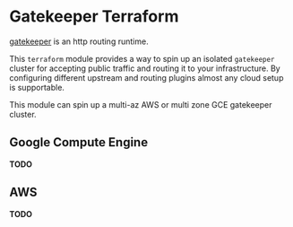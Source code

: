 # Gatekeeper Terraform

[gatekeeper](https://github.com/jonmorehouse/gatekeeper) is an http routing runtime.

This `terraform` module provides a way to spin up an isolated `gatekeeper` cluster for accepting public traffic and routing it to your infrastructure. By configuring different upstream and routing plugins almost any cloud setup is supportable.

This module can spin up a multi-az AWS or multi zone GCE gatekeeper cluster.

## Google Compute Engine

**TODO**

## AWS

**TODO**

